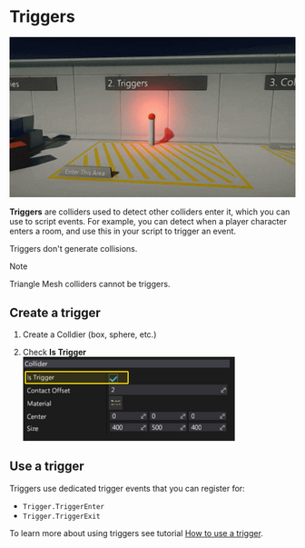 # Triggers

![Triggers](media/triggers.gif)

**Triggers** are colliders used to detect other colliders enter it, which you can use to script events. For example, you can detect when a player character enters a room, and use this in your script to trigger an event.

Triggers don't generate collisions.

> [!Note]
> Triangle Mesh colliders cannot be triggers.

## Create a trigger

1. Create a Colldier (box, sphere, etc.)

2. Check **Is Trigger**
   <br>![Is Trigger](media/set-trigger.jpg)

## Use a trigger

Triggers use dedicated trigger events that you can register for:
* `Trigger.TriggerEnter`
* `Trigger.TriggerExit`

To learn more about using triggers see tutorial [How to use a trigger](tutorials/use-trigger.md).

